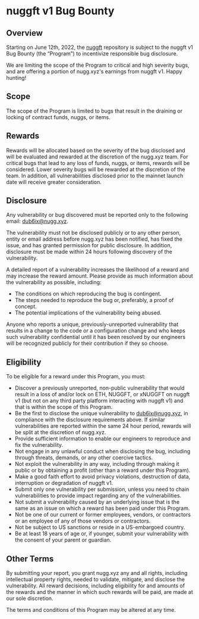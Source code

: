 # nuggft v1 Bug Bounty

## Overview

Starting on June 12th, 2022, the [nuggft](https://github.com/nuggft/nuggft) repository is subject to the nuggft v1 Bug Bounty (the “Program”) to incentivize responsible bug disclosure.

We are limiting the scope of the Program to critical and high severity bugs, and are offering a portion of nugg.xyz's earnings from nuggft v1. Happy hunting!

## Scope

The scope of the Program is limited to bugs that result in the draining or locking of contract funds, nuggs, or items.

## Rewards

Rewards will be allocated based on the severity of the bug disclosed and will be evaluated and rewarded at the discretion of the nugg.xyz team. For critical bugs that lead to any loss of funds, nuggs, or items, rewards will be considered. Lower severity bugs will be rewarded at the discretion of the team. In addition, all vulnerabilities disclosed prior to the mainnet launch date will receive greater consideration.

## Disclosure

Any vulnerability or bug discovered must be reported only to the following email: [dub6ix@nugg.xyz](mailto:dub6ix@nugg.xyz).

The vulnerability must not be disclosed publicly or to any other person, entity or email address before nugg.xyz has been notified, has fixed the issue, and has granted permission for public disclosure. In addition, disclosure must be made within 24 hours following discovery of the vulnerability.

A detailed report of a vulnerability increases the likelihood of a reward and may increase the reward amount. Please provide as much information about the vulnerability as possible, including:

- The conditions on which reproducing the bug is contingent.
- The steps needed to reproduce the bug or, preferably, a proof of concept.
- The potential implications of the vulnerability being abused.

Anyone who reports a unique, previously-unreported vulnerability that results in a change to the code or a configuration change and who keeps such vulnerability confidential until it has been resolved by our engineers will be recognized publicly for their contribution if they so choose.

## Eligibility

To be eligible for a reward under this Program, you must:

- Discover a previously unreported, non-public vulnerability that would result in a loss of and/or lock on ETH, NUGGFT, or xNUGGFT on nuggft v1 (but not on any third party platform interacting with nuggft v1) and that is within the scope of this Program.
- Be the first to disclose the unique vulnerability to [dub6ix@nugg.xyz](mailto:dub6ix@nugg.xyz), in compliance with the disclosure requirements above. If similar vulnerabilities are reported within the same 24 hour period, rewards will be split at the discretion of nugg.xyz.
- Provide sufficient information to enable our engineers to reproduce and fix the vulnerability.
- Not engage in any unlawful conduct when disclosing the bug, including through threats, demands, or any other coercive tactics.
- Not exploit the vulnerability in any way, including through making it public or by obtaining a profit (other than a reward under this Program).
- Make a good faith effort to avoid privacy violations, destruction of data, interruption or degradation of nuggft v1.
- Submit only one vulnerability per submission, unless you need to chain vulnerabilities to provide impact regarding any of the vulnerabilities.
- Not submit a vulnerability caused by an underlying issue that is the same as an issue on which a reward has been paid under this Program.
- Not be one of our current or former employees, vendors, or contractors or an employee of any of those vendors or contractors.
- Not be subject to US sanctions or reside in a US-embargoed country.
- Be at least 18 years of age or, if younger, submit your vulnerability with the consent of your parent or guardian.

## Other Terms

By submitting your report, you grant nugg.xyz any and all rights, including intellectual property rights, needed to validate, mitigate, and disclose the vulnerability. All reward decisions, including eligibility for and amounts of the rewards and the manner in which such rewards will be paid, are made at our sole discretion.

The terms and conditions of this Program may be altered at any time.
